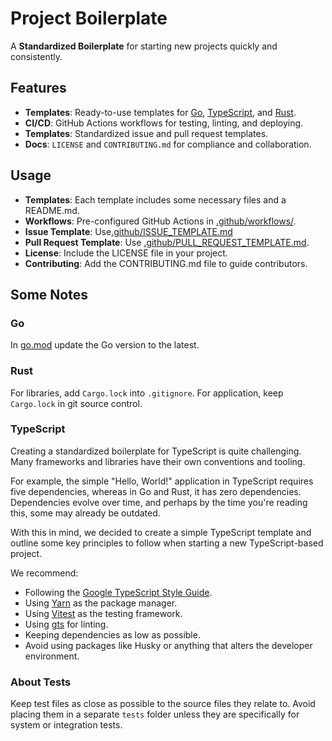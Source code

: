 # Project Boilerplate

A **Standardized Boilerplate** for starting new projects quickly and consistently.

## Features

- **Templates**: Ready-to-use templates for [Go](./go), [TypeScript](./ts), and [Rust](./rust/).
- **CI/CD**: GitHub Actions workflows for testing, linting, and deploying.
- **Templates**: Standardized issue and pull request templates.
- **Docs**: `LICENSE` and `CONTRIBUTING.md` for compliance and collaboration.

## Usage

- **Templates**: Each template includes some necessary files and a README.md.
- **Workflows**: Pre-configured GitHub Actions in [.github/workflows/](.github/workflows/).
- **Issue Template**: Use[.github/ISSUE_TEMPLATE.md](.github/ISSUE_TEMPLATE.md)
- **Pull Request Template**: Use [.github/PULL_REQUEST_TEMPLATE.md](.github/PULL_REQUEST_TEMPLATE.md).
- **License**: Include the LICENSE file in your project.
- **Contributing**: Add the CONTRIBUTING.md file to guide contributors.

## Some Notes

### Go

In [go.mod](./go/go.mod?#L3) update the Go version to the latest.

### Rust

For libraries, add `Cargo.lock` into `.gitignore`.
For application, keep `Cargo.lock` in git source control.

### TypeScript

Creating a standardized boilerplate for TypeScript is quite challenging.
Many frameworks and libraries have their own conventions and tooling.

For example, the simple "Hello, World!" application in TypeScript requires five dependencies,
whereas in Go and Rust, it has zero dependencies.
Dependencies evolve over time, and perhaps by the time you're reading this, some may already be outdated.

With this in mind, we decided to create a simple TypeScript template and
outline some key principles to follow when starting a new TypeScript-based project.

We recommend:

- Following the [Google TypeScript Style Guide](https://google.github.io/styleguide/tsguide.html).
- Using [Yarn](https://yarnpkg.com/getting-started/install) as the package manager.
- Using [Vitest](https://vitest.dev/) as the testing framework.
- Using [gts](https://github.com/google/gts) for linting.
- Keeping dependencies as low as possible.
- Avoid using packages like Husky or anything that alters the developer environment.

### About Tests

Keep test files as close as possible to the source files they relate to.
Avoid placing them in a separate `tests` folder unless they are specifically for system or integration tests.
